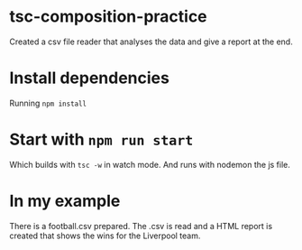 # tsc-composition-practice
Created a csv file reader that analyses the data and give a report at the end.

# Install dependencies
Running `npm install`

# Start with `npm run start`
Which builds with `tsc -w` in watch mode.
And runs with nodemon the js file.

# In my example
There is a football.csv prepared.
The .csv is read and a HTML report is created that shows the wins for the Liverpool team. 
